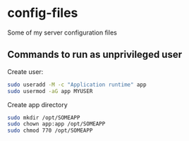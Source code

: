 # config-files
Some of my server configuration files

## Commands to run as unprivileged user

Create user:

```bash
sudo useradd -M -c "Application runtime" app
sudo usermod -aG app MYUSER
```

Create app directory

```bash
sudo mkdir /opt/SOMEAPP
sudo chown app:app /opt/SOMEAPP
sudo chmod 770 /opt/SOMEAPP
```